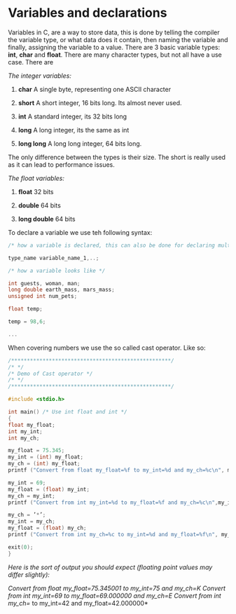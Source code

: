 # Variables and declarations

Variables in C, are a way to store data, this is done by telling the compiler the variable type, or what data does it contain, then naming the variable and finally, assigning the variable to a value. There are 3 basic variable types: **int**, **char** and **float**. There are many character types, but not all have a use case. There are

*The integer variables:*

1. **char** A single byte, representing one ASCII character

2. **short** A short integer, 16 bits long. Its almost never used.

3. **int**     A standard integer, its 32 bits long

4. **long** A long integer, its the same as int

5. **long long** A long long integer, 64 bits long.

The only difference between the types is their size. The short is really used as it can lead to performance issues.

*The float variables:*

1. **float** 32 bits

2. **double** 64 bits

3. **long double**  64 bits

To declare a variable we use teh following syntax:

```c
/* how a variable is declared, this can also be done for declaring multiple variables at once*/

type_name variable_name_1,..;

/* how a variable looks like */

int guests, woman, man;
long double earth_mass, mars_mass;
unsigned int num_pets;

float temp;

temp = 98,6;

...
```

When covering numbers we use the so called cast operator. Like so: 

```c
/***************************************************/
/* */
/* Demo of Cast operator */
/* */
/***************************************************/

#include <stdio.h>

int main() /* Use int float and int */
{
float my_float;
int my_int;
int my_ch;

my_float = 75.345;
my_int = (int) my_float;
my_ch = (int) my_float;
printf ("Convert from float my_float=%f to my_int=%d and my_ch=%c\n", my_float, my_int, my_ch);

my_int = 69;
my_float = (float) my_int;
my_ch = my_int;
printf ("Convert from int my_int=%d to my_float=%f and my_ch=%c\n",my_int, my_float, my_ch);

my_ch = ’*’;
my_int = my_ch;
my_float = (float) my_ch;
printf ("Convert from int my_ch=%c to my_int=%d and my_float=%f\n", my_ch, my_int, my_float);

exit(0);
}
```

*Here is the sort of output you should expect (floating point values may differ slightly):*

*Convert from float my_float=75.345001 to my_int=75 and my_ch=K*
*Convert from int my_int=69 to my_float=69.000000 and my_ch=E*
*Convert from int my_ch=* to my_int=42 and my_float=42.000000*
